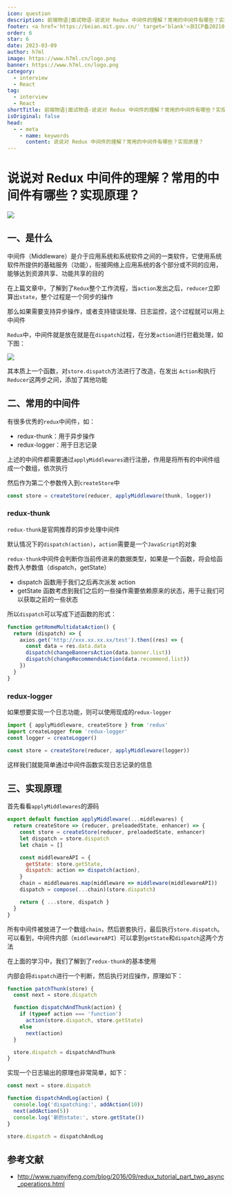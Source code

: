 ```yaml
---
icon: question
description: 前端物语|面试物语-说说对 Redux 中间件的理解？常用的中间件有哪些？实现原理？
footer: <a href='https://beian.mit.gov.cn/' target='blank'>浙ICP备2021037683号-2</a>说说对 Redux 中间件的理解？常用的中间件有哪些？实现原理？
order: 6
star: 6
date: 2023-03-09
author: h7ml
image: https://www.h7ml.cn/logo.png
banner: https://www.h7ml.cn/logo.png
category:
  - interview
  - React
tag:
  - interview
  - React
shortTitle: 前端物语|面试物语-说说对 Redux 中间件的理解？常用的中间件有哪些？实现原理？
isOriginal: false
head:
  - - meta
    - name: keywords
      content: 说说对 Redux 中间件的理解？常用的中间件有哪些？实现原理？
---
```


# 说说对 Redux 中间件的理解？常用的中间件有哪些？实现原理？

![](https://nakoruru.h7ml.cn/httpproxy/static.5ibug.net/vitepress/assets/images/interview/4520bbd0-e699-11eb-ab90-d9ae814b240d.png)

## 一、是什么

中间件（Middleware）是介于应用系统和系统软件之间的一类软件，它使用系统软件所提供的基础服务（功能），衔接网络上应用系统的各个部分或不同的应用，能够达到资源共享、功能共享的目的

在上篇文章中，了解到了`Redux`整个工作流程，当`action`发出之后，`reducer`立即算出`state`，整个过程是一个同步的操作

那么如果需要支持异步操作，或者支持错误处理、日志监控，这个过程就可以用上中间件

`Redux`中，中间件就是放在就是在`dispatch`过程，在分发`action`进行拦截处理，如下图：

![](https://nakoruru.h7ml.cn/httpproxy/static.5ibug.net/vitepress/assets/images/interview/57edf750-e699-11eb-ab90-d9ae814b240d.png)

其本质上一个函数，对`store.dispatch`方法进行了改造，在发出 `Action`和执行 `Reducer`这两步之间，添加了其他功能

## 二、常用的中间件

有很多优秀的`redux`中间件，如：

- redux-thunk：用于异步操作
- redux-logger：用于日志记录

上述的中间件都需要通过`applyMiddlewares`进行注册，作用是将所有的中间件组成一个数组，依次执行

然后作为第二个参数传入到`createStore`中

```js
const store = createStore(reducer, applyMiddleware(thunk, logger))
```

### redux-thunk

`redux-thunk`是官网推荐的异步处理中间件

默认情况下的`dispatch(action)`，`action`需要是一个`JavaScript`的对象

`redux-thunk`中间件会判断你当前传进来的数据类型，如果是一个函数，将会给函数传入参数值（dispatch，getState）

- dispatch 函数用于我们之后再次派发 action
- getState 函数考虑到我们之后的一些操作需要依赖原来的状态，用于让我们可以获取之前的一些状态

所以`dispatch`可以写成下述函数的形式：

```js
function getHomeMultidataAction() {
  return (dispatch) => {
    axios.get('http://xxx.xx.xx.xx/test').then((res) => {
      const data = res.data.data
      dispatch(changeBannersAction(data.banner.list))
      dispatch(changeRecommendsAction(data.recommend.list))
    })
  }
}
```

### redux-logger

如果想要实现一个日志功能，则可以使用现成的`redux-logger`

```js
import { applyMiddleware, createStore } from 'redux'
import createLogger from 'redux-logger'
const logger = createLogger()

const store = createStore(reducer, applyMiddleware(logger))
```

这样我们就能简单通过中间件函数实现日志记录的信息

## 三、实现原理

首先看看`applyMiddlewares`的源码

```js
export default function applyMiddleware(...middlewares) {
  return createStore => (reducer, preloadedState, enhancer) => {
    const store = createStore(reducer, preloadedState, enhancer)
    let dispatch = store.dispatch
    let chain = []

    const middlewareAPI = {
      getState: store.getState,
      dispatch: action => dispatch(action),
    }
    chain = middlewares.map(middleware => middleware(middlewareAPI))
    dispatch = compose(...chain)(store.dispatch)

    return { ...store, dispatch }
  }
}
```

所有中间件被放进了一个数组`chain`，然后嵌套执行，最后执行`store.dispatch`。可以看到，中间件内部（`middlewareAPI`）可以拿到`getState`和`dispatch`这两个方法

在上面的学习中，我们了解到了`redux-thunk`的基本使用

内部会将`dispatch`进行一个判断，然后执行对应操作，原理如下：

```js
function patchThunk(store) {
  const next = store.dispatch

  function dispatchAndThunk(action) {
    if (typeof action === 'function')
      action(store.dispatch, store.getState)
    else
      next(action)
  }

  store.dispatch = dispatchAndThunk
}
```

实现一个日志输出的原理也非常简单，如下：

```js
const next = store.dispatch

function dispatchAndLog(action) {
  console.log('dispatching:', addAction(10))
  next(addAction(5))
  console.log('新的state:', store.getState())
}

store.dispatch = dispatchAndLog
```

## 参考文献

- <http://www.ruanyifeng.com/blog/2016/09/redux_tutorial_part_two_async_operations.html>
